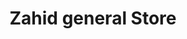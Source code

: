 ---
title: "Zahid general Store"
url: /karachi/zahid-general-store-v3r2-rj3-pib-colony/
shop: general
---